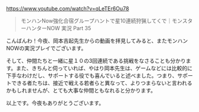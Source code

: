 https://www.youtube.com/watch?v=qLeTEr6Ou78 

> モンハンNow強化合宿グループハントで星10連続狩猟してくで｜モンスターハンターNOW 実況 Part 35

こんばんわ！今夜、岡本吉起先生からの動画を拝見してみると、またモンハンNOWの実況プレイでございます。

そして、仲間たちと一緒に星１０の3回連続である挑戦をなさることも分かります。また、きちんと伺っていれば、やはり岡本先生は、ゲームなどには比較的に下手なわけだし、サポートする役でも喜んでいると述べました。つまり、サポートできる者たちは、接近で戦える若者らと異なって、よりつまらないと言われるかもしれませんが、とても大事な仲間ともなれると分かります。

以上です。今夜もありがとうございます。
